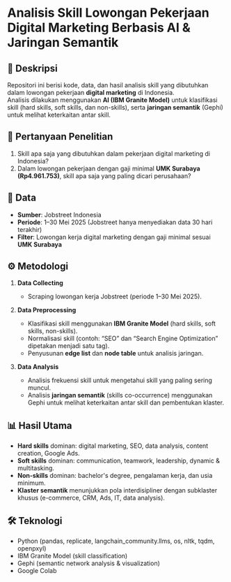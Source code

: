 # Analisis Skill Lowongan Pekerjaan Digital Marketing Berbasis AI & Jaringan Semantik

## 📌 Deskripsi
Repositori ini berisi kode, data, dan hasil analisis skill yang dibutuhkan dalam lowongan pekerjaan **digital marketing** di Indonesia.  
Analisis dilakukan menggunakan **AI (IBM Granite Model)** untuk klasifikasi skill (hard skills, soft skills, dan non-skills), serta **jaringan semantik** (Gephi) untuk melihat keterkaitan antar skill.

## 🎯 Pertanyaan Penelitian
1. Skill apa saja yang dibutuhkan dalam pekerjaan digital marketing di Indonesia?  
2. Dalam lowongan pekerjaan dengan gaji minimal **UMK Surabaya (Rp4.961.753)**, skill apa saja yang paling dicari perusahaan?  

## 🔎 Data
- **Sumber**: Jobstreet Indonesia  
- **Periode**: 1–30 Mei 2025 (Jobstreet hanya menyediakan data 30 hari terakhir)  
- **Filter**: Lowongan kerja digital marketing dengan gaji minimal sesuai **UMK Surabaya**  

## ⚙️ Metodologi
1. **Data Collecting**  
   - Scraping lowongan kerja Jobstreet (periode 1–30 Mei 2025).  

2. **Data Preprocessing**  
   - Klasifikasi skill menggunakan **IBM Granite Model** (hard skills, soft skills, non-skills).  
   - Normalisasi skill (contoh: “SEO” dan “Search Engine Optimization” dipetakan menjadi satu tag).  
   - Penyusunan **edge list** dan **node table** untuk analisis jaringan.  

3. **Data Analysis**  
   - Analisis frekuensi skill untuk mengetahui skill yang paling sering muncul.  
   - Analisis **jaringan semantik** (skills co-occurrence) menggunakan Gephi untuk melihat keterkaitan antar skill dan pembentukan klaster.  

## 📊 Hasil Utama
- **Hard skills** dominan: digital marketing, SEO, data analysis, content creation, Google Ads.  
- **Soft skills** dominan: communication, teamwork, leadership, dynamic & multitasking.  
- **Non-skills** dominan: bachelor's degree, pengalaman kerja, dan usia minimum.  
- **Klaster semantik** menunjukkan pola interdisipliner dengan subklaster khusus (e-commerce, CRM, Ads, IT, data analysis).  

## 🛠️ Teknologi
- Python (pandas, replicate, langchain_community.llms, os, nltk, tqdm, openpxyl)  
- IBM Granite Model (skill classification)  
- Gephi (semantic network analysis & visualization)  
- Google Colab  
